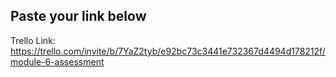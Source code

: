 ## Paste your link below

Trello Link: https://trello.com/invite/b/7YaZ2tyb/e92bc73c3441e732367d4494d178212f/module-6-assessment